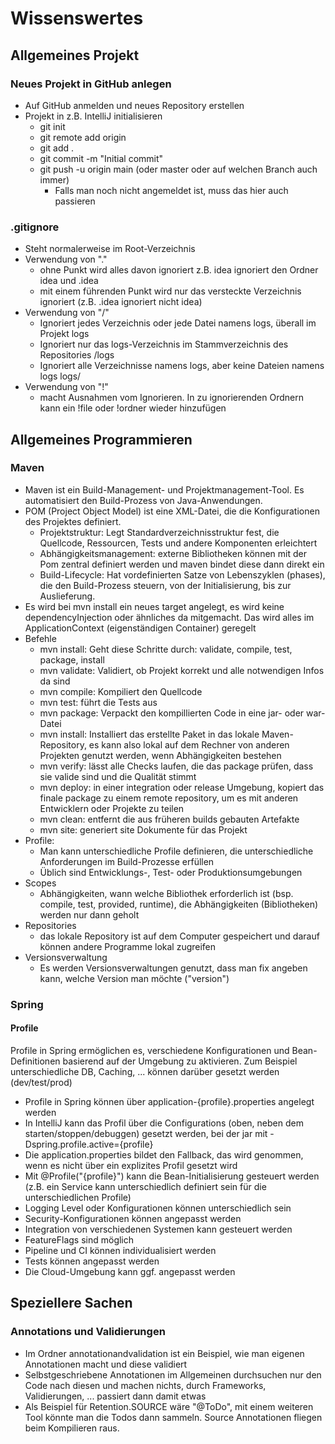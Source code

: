 # Wissenswertes

## Allgemeines Projekt
### Neues Projekt in GitHub anlegen
+ Auf GitHub anmelden und neues Repository erstellen
+ Projekt in z.B. IntelliJ initialisieren
  + git init 
  + git remote add origin <URL-deines-GitHub-Repositories>
  + git add .
  + git commit -m "Initial commit"
  + git push -u origin main (oder master oder auf welchen Branch auch immer)
    + Falls man noch nicht angemeldet ist, muss das hier auch passieren 

### .gitignore
+ Steht normalerweise im Root-Verzeichnis
+ Verwendung von "."
  + ohne Punkt wird alles davon ignoriert z.B. idea ignoriert den Ordner idea und .idea
  + mit einem führenden Punkt wird nur das versteckte Verzeichnis ignoriert (z.B. .idea ignoriert nicht idea)
+ Verwendung von "/"
  + Ignoriert jedes Verzeichnis oder jede Datei namens logs, überall im Projekt
  logs
  + Ignoriert nur das logs-Verzeichnis im Stammverzeichnis des Repositories
  /logs
  + Ignoriert alle Verzeichnisse namens logs, aber keine Dateien namens logs
  logs/
+ Verwendung von "!"
  + macht Ausnahmen vom Ignorieren. In zu ignorierenden Ordnern kann ein !file oder !ordner wieder hinzufügen  

## Allgemeines Programmieren
### Maven
+ Maven ist ein Build-Management- und Projektmanagement-Tool. Es automatisiert den Build-Prozess von Java-Anwendungen.
+ POM (Project Object Model) ist eine XML-Datei, die die Konfigurationen des Projektes definiert.
  + Projektstruktur: Legt Standardverzeichnisstruktur fest, die Quellcode, Ressourcen, Tests und andere Komponenten erleichtert
  + Abhängigkeitsmanagement: externe Bibliotheken können mit der Pom zentral definiert werden und maven bindet diese dann direkt ein
  + Build-Lifecycle: Hat vordefinierten Satze von Lebenszyklen (phases), die den Build-Prozess steuern, von der Initialisierung, bis zur Auslieferung.
+ Es wird bei mvn install ein neues target angelegt, es wird keine dependencyInjection oder ähnliches da mitgemacht. Das wird alles im ApplicationContext (eigenständigen Container) geregelt
+ Befehle
  + mvn install: Geht diese Schritte durch: validate, compile, test, package, install
  + mvn validate: Validiert, ob Projekt korrekt und alle notwendigen Infos da sind
  + mvn compile: Kompiliert den Quellcode
  + mvn test: führt die Tests aus
  + mvn package: Verpackt den kompillierten Code in eine jar- oder war-Datei
  + mvn install: Installiert das erstellte Paket in das lokale Maven-Repository, es kann also lokal auf dem Rechner von anderen Projekten genutzt werden, wenn Abhängigkeiten bestehen
  + mvn verify: lässt alle Checks laufen, die das package prüfen, dass sie valide sind und die Qualität stimmt
  + mvn deploy: in einer integration oder release Umgebung, kopiert das finale package zu einem remote repository, um es mit anderen Entwicklern oder Projekte zu teilen
  + mvn clean: entfernt die aus früheren builds gebauten Artefakte
  + mvn site: generiert site Dokumente für das Projekt
+ Profile:
  + Man kann unterschiedliche Profile definieren, die unterschiedliche Anforderungen im Build-Prozesse erfüllen
  + Üblich sind Entwicklungs-, Test- oder Produktionsumgebungen
+ Scopes
  + Abhängigkeiten, wann welche Bibliothek erforderlich ist (bsp. compile, test, provided, runtime), die Abhängigkeiten (Bibliotheken) werden nur dann geholt
+ Repositories
  + das lokale Repository ist auf dem Computer gespeichert und darauf können andere Programme lokal zugreifen
+ Versionsverwaltung
  + Es werden Versionsverwaltungen genutzt, dass man fix angeben kann, welche Version man möchte ("version")
  
### Spring
#### Profile
Profile in Spring ermöglichen es, verschiedene Konfigurationen und Bean-Definitionen basierend auf der Umgebung zu aktivieren. 
Zum Beispiel unterschiedliche DB, Caching, ... können darüber gesetzt werden (dev/test/prod)
+ Profile in Spring können über application-{profile}.properties angelegt werden
+ In IntelliJ kann das Profil über die Configurations (oben, neben dem starten/stoppen/debuggen) gesetzt werden, bei der jar mit -Dspring.profile.active={profile}
+ Die application.properties bildet den Fallback, das wird genommen, wenn es nicht über ein explizites Profil gesetzt wird
+ Mit @Profile("{profile}") kann die Bean-Initialisierung gesteuert werden (z.B. ein Service kann unterschiedlich definiert sein für die unterschiedlichen Profile)
+ Logging Level oder Konfigurationen können unterschiedlich sein
+ Security-Konfigurationen können angepasst werden
+ Integration von verschiedenen Systemen kann gesteuert werden
+ FeatureFlags sind möglich
+ Pipeline und CI können individualisiert werden
+ Tests können angepasst werden
+ Die Cloud-Umgebung kann ggf. angepasst werden


## Speziellere Sachen
### Annotations und Validierungen
+ Im Ordner annotationandvalidation ist ein Beispiel, wie man eigenen Annotationen macht und diese validiert
+ Selbstgeschriebene Annotationen im Allgemeinen durchsuchen nur den Code nach diesen und machen nichts, durch Frameworks, Validierungen, ... passiert dann damit etwas
+ Als Beispiel für Retention.SOURCE wäre "@ToDo", mit einem weiteren Tool könnte man die Todos dann sammeln. Source Annotationen fliegen beim Kompilieren raus.